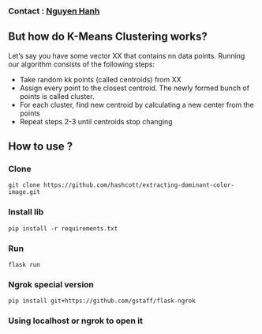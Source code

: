 ### Contact : [Nguyen Hanh](https://www.facebook.com/hanhgoogle)

## But how do K-Means Clustering works?

Let’s say you have some vector XX that contains nn data points. Running our algorithm consists of the following steps:

- Take random kk points (called centroids) from XX
- Assign every point to the closest centroid. The newly formed bunch of points is called cluster.
- For each cluster, find new centroid by calculating a new center from the points
- Repeat steps 2-3 until centroids stop changing
## How to use ?

### Clone 
```git clone https://github.com/hashcott/extracting-dominant-color-image.git```

### Install lib
```
pip install -r requirements.txt
```

### Run
```
flask run
```
### Ngrok special version
```
pip install git+https://github.com/gstaff/flask-ngrok
```
### Using localhost or ngrok to open it

